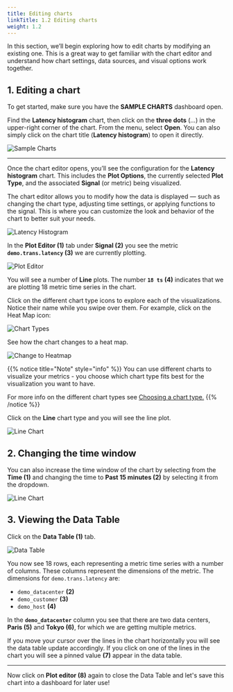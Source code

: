 ```yaml
---
title: Editing charts
linkTitle: 1.2 Editing charts
weight: 1.2
---
```

In this section, we’ll begin exploring how to edit charts by modifying an existing one. This is a great way to get familiar with the chart editor and understand how chart settings, data sources, and visual options work together.

## 1. Editing a chart

To get started, make sure you have the **SAMPLE CHARTS** dashboard open.

Find the **Latency histogram** chart, then click on the **three dots** (...) in the upper-right corner of the chart. From the menu, select **Open**. You can also simply click on the chart title (**Latency histogram**) to open it directly.

![Sample Charts](../../images/latency-histogram-open.png)

---
Once the chart editor opens, you’ll see the configuration for the **Latency histogram** chart. This includes the **Plot Options**, the currently selected **Plot Type**, and the associated **Signal** (or metric) being visualized.

The chart editor allows you to modify how the data is displayed — such as changing the chart type, adjusting time settings, or applying functions to the signal. This is where you can customize the look and behavior of the chart to better suit your needs.

![Latency Histogram](../../images/latency-histogram.png)

In the **Plot Editor (1)** tab under **Signal (2)** you see the metric **`demo.trans.latency` (3)** we are currently plotting.

![Plot Editor](../../images/plot-editor.png)

You will see a number of **Line** plots. The number **`18 ts` (4)** indicates that we are plotting 18 metric time series in the chart.

Click on the different chart type icons to explore each of the visualizations. Notice their name while you swipe over them. For example, click on the Heat Map icon:

![Chart Types](../../images/chartbartypes.png)

See how the chart changes to a heat map.

![Change to Heatmap](../../images/change-to-heatmap.png)

{{% notice title="Note" style="info" %}}
You can use different charts to visualize your metrics - you choose which chart type fits best for the visualization you want to have.

For more info on the different chart types see [Choosing a chart type.](https://docs.splunk.com/Observability/data-visualization/charts/chart-types.html#chart-types)
{{% /notice %}}

Click on the **Line** chart type and you will see the line plot.

![Line Chart](../../images/change-to-line.png)

## 2. Changing the time window

You can also increase the time window of the chart by selecting from the **Time (1)**  and changing the time to **Past 15 minutes (2)** by selecting it from the dropdown.

![Line Chart](../../images/time_window.png)

## 3. Viewing the Data Table

Click on the **Data Table (1)** tab.

![Data Table](../../images/data-table.png)

You now see 18 rows, each representing a metric time series with a number of columns. These columns represent the dimensions of the metric. The dimensions for `demo.trans.latency` are:

- `demo_datacenter` **(2)**
- `demo_customer`   **(3)**
- `demo_host`       **(4)**

In the **`demo_datacenter`** column you see that there are two data centers, **Paris (5)**  and **Tokyo (6)**, for which we are getting multiple metrics.

If you move your cursor over the lines in the chart horizontally you will see the data table update accordingly. If you click on one of the lines in the chart you will see a pinned value **(7)** appear in the data table.

---

Now click on **Plot editor (8)** again to close the Data Table and let's save this chart into a dashboard for later use!
